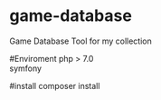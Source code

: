 # game-database
Game Database Tool for my collection

#Enviroment
php > 7.0<br/>
symfony <br/>

#install 
composer install
